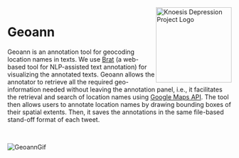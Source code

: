<img src="http://knoesis.org/resources/images/hazardssees_logo_final.png" align="right" alt="Knoesis Depression Project Logo" width="170"/>

# Geoann

Geoann is an annotation tool for geocoding location names in texts. We use [Brat](brat.nlplab.org) (a web-based tool for NLP-assisted text annotation) for visualizing the annotated texts. Geoann allows the annotator to retrieve all the required geo-information needed without leaving the annotation panel, i.e., it facilitates the retrieval and search of location names using [Google Maps API](https://developers.google.com/maps/). The tool then allows users to annotate location names by drawing bounding boxes of their spatial extents. Then, it saves the annotations in the same file-based stand-off format of each tweet.

</br>

![GeoannGif](https://drive.google.com/uc?export=view&id=1trCxEvAayooGq6dd6tkwf-Lwpdhp2mX-)
